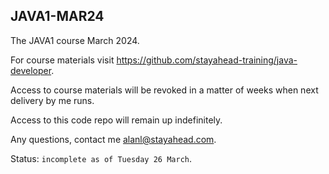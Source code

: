 ## JAVA1-MAR24
The JAVA1 course March 2024.

For course materials visit https://github.com/stayahead-training/java-developer.

Access to course materials will be revoked in a matter of weeks when next delivery by me runs.

Access to this code repo will remain up indefinitely. 

Any questions, contact me alanl@stayahead.com.

Status: `incomplete as of Tuesday 26 March`.
